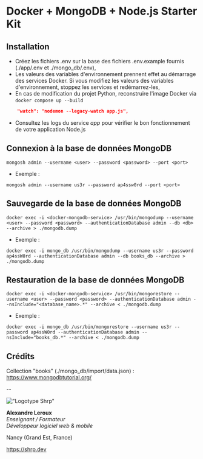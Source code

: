 # Docker + MongoDB + Node.js Starter Kit

## Installation

- Créez les fichiers .env sur la base des fichiers .env.example fournis (./app/.env et ./mongo_db/.env),
- Les valeurs des variables d'environnement prennent effet au démarrage des services Docker. Si vous modifiez les valeurs des variables d'environnement, stoppez les services et redémarrez-les,
- En cas de modification du projet Python, reconstruire l'image Docker via `docker compose up --build`

```JSON
    "watch": "nodemon --legacy-watch app.js",
```

- Consultez les logs du service _app_ pour vérifier le bon fonctionnement de votre application Node.js

## Connexion à la base de données MongoDB

```SH
mongosh admin --username <user> --password <password> --port <port>
```

- Exemple :

```SH
mongosh admin --username us3r --password ap4ssw0rd --port <port>
```

## Sauvegarde de la base de données MongoDB

```SH
docker exec -i <docker-mongodb-service> /usr/bin/mongodump --username <user> --password <password> --authenticationDatabase admin --db <db> --archive > ./mongodb.dump
```

- Exemple :

```SH
docker exec -i mongo_db /usr/bin/mongodump --username us3r --password ap4ssW0rd --authenticationDatabase admin --db books_db --archive > ./mongodb.dump
```

## Restauration de la base de données MongoDB

```SH
docker exec -i <docker-mongodb-service> /usr/bin/mongorestore --username <user> --password <password> --authenticationDatabase admin --nsInclude="<database_name>.*" --archive < ./mongodb.dump
```

- Exemple :

```SH
docker exec -i mongo_db /usr/bin/mongorestore --username us3r --password ap4ssW0rd --authenticationDatabase admin --nsInclude="books_db.*" --archive < ./mongodb.dump
```

## Crédits

Collection "books" (./mongo_db/import/data.json) : <https://www.mongodbtutorial.org/>

--

!["Logotype Shrp"](https://shrp.dev/images/shrp.png)

__Alexandre Leroux__  
_Enseignant / Formateur_  
_Développeur logiciel web & mobile_

Nancy (Grand Est, France)

<https://shrp.dev>
